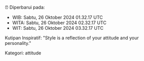⏰ Diperbarui pada:
- WIB: Sabtu, 26 Oktober 2024 01.32.17 UTC
- WITA: Sabtu, 26 Oktober 2024 02.32.17 UTC
- WIT: Sabtu, 26 Oktober 2024 03.32.17 UTC

Kutipan Inspiratif:
"Style is a reflection of your attitude and your personality."


Kategori: attitude

